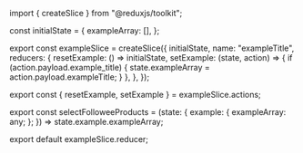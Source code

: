 import { createSlice } from "@reduxjs/toolkit";

const initialState = {
   exampleArray: [],
};

export const exampleSlice = createSlice({
   initialState,
   name: "exampleTitle",
   reducers: {
      resetExample: () => initialState,
      setExample: (state, action) => {
         if (action.payload.example_title) {
            state.exampleArray = action.payload.exampleTitle;
         }
      },
   },
});

export const { resetExample, setExample } = exampleSlice.actions;

export const selectFolloweeProducts = (state: { example: { exampleArray: any; }; }) => state.example.exampleArray;

export default exampleSlice.reducer;
